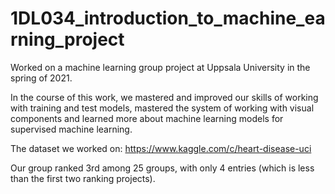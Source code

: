 # 1DL034_introduction_to_machine_earning_project
Worked on a machine learning group project at Uppsala University in the spring of 2021.

In the course of this work, we mastered and improved our skills of working with training
and test models, mastered the system of working with visual components and learned more about
machine learning models for supervised machine learning.

The dataset we worked on: https://www.kaggle.com/c/heart-disease-uci

Our group ranked 3rd among 25 groups, with only 4 entries (which is less than the first two ranking projects).
